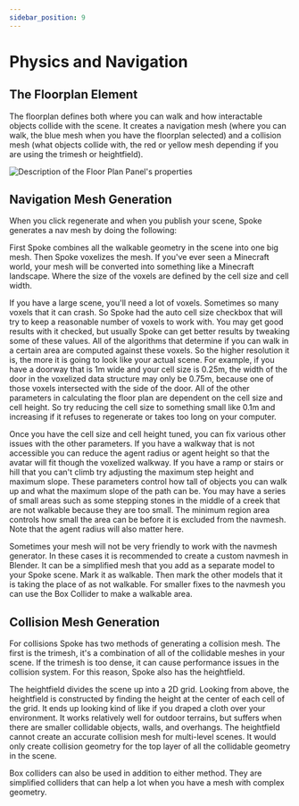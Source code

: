 ```yaml
---
sidebar_position: 9
---
```


# Physics and Navigation

## The Floorplan Element

The floorplan defines both where you can walk and how interactable objects collide with the scene. It creates a navigation mesh (where you can walk, the blue mesh when you have the floorplan selected) and a collision mesh (what objects collide with, the red or yellow mesh depending if you are using the trimesh or heightfield).

![Description of the Floor Plan Panel's properties](/img/FloorPlan.png)

## Navigation Mesh Generation

When you click regenerate and when you publish your scene, Spoke generates a nav mesh by doing the following:

First Spoke combines all the walkable geometry in the scene into one big mesh. Then Spoke voxelizes the mesh. If you've ever seen a Minecraft world, your mesh will be converted into something like a Minecraft landscape. Where the size of the voxels are defined by the cell size and cell width.

If you have a large scene, you'll need a lot of voxels. Sometimes so many voxels that it can crash. So Spoke had the auto cell size checkbox that will try to keep a reasonable number of voxels to work with. You may get good results with it checked, but usually Spoke can get better results by tweaking some of these values. All of the algorithms that determine if you can walk in a certain area are computed against these voxels. So the higher resolution it is, the more it is going to look like your actual scene. For example, if you have a doorway that is 1m wide and your cell size is 0.25m, the width of the door in the voxelized data structure may only be 0.75m, because one of those voxels intersected with the side of the door. All of the other parameters in calculating the floor plan are dependent on the cell size and cell height. So try reducing the cell size to something small like 0.1m and increasing if it refuses to regenerate or takes too long on your computer.

Once you have the cell size and cell height tuned, you can fix various other issues with the other parameters. If you have a walkway that is not accessible you can reduce the agent radius or agent height so that the avatar will fit though the voxelized walkway. If you have a ramp or stairs or hill that you can't climb try adjusting the maximum step height and maximum slope. These parameters control how tall of objects you can walk up and what the maximum slope of the path can be. You may have a series of small areas such as some stepping stones in the middle of a creek that are not walkable because they are too small. The minimum region area controls how small the area can be before it is excluded from the navmesh. Note that the agent radius will also matter here.

Sometimes your mesh will not be very friendly to work with the navmesh generator. In these cases it is recommended to create a custom navmesh in Blender. It can be a simplified mesh that you add as a separate model to your Spoke scene. Mark it as walkable. Then mark the other models that it is taking the place of as not walkable. For smaller fixes to the navmesh you can use the Box Collider to make a walkable area.

## Collision Mesh Generation

For collisions Spoke has two methods of generating a collision mesh. The first is the trimesh, it's a combination of all of the collidable meshes in your scene. If the trimesh is too dense, it can cause performance issues in the collision system. For this reason, Spoke also has the heightfield.

The heightfield divides the scene up into a 2D grid. Looking from above, the heightfield is constructed by finding the height at the center of each cell of the grid. It ends up looking kind of like if you draped a cloth over your environment. It works relatively well for outdoor terrains, but suffers when there are smaller collidable objects, walls, and overhangs. The heightfield cannot create an accurate collision mesh for multi-level scenes. It would only create collision geometry for the top layer of all the collidable geometry in the scene.

Box colliders can also be used in addition to either method. They are simplified colliders that can help a lot when you have a mesh with complex geometry.
